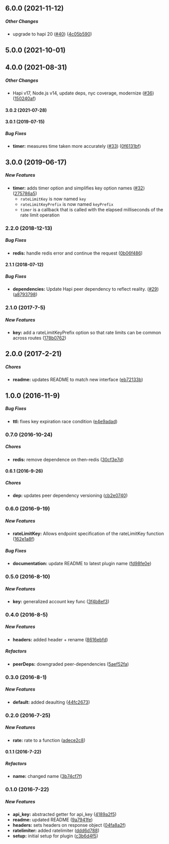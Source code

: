 ## 6.0.0 (2021-11-12)

##### Other Changes

*  upgrade to hapi 20 ([#40](https://github.com/lob/hapi-rate-limiter/pull/40)) ([4c05b590](https://github.com/lob/hapi-rate-limiter/commit/4c05b590e382edfa7af3d7c182fa664216c1aecf))

## 5.0.0 (2021-10-01)

## 4.0.0 (2021-08-31)

##### Other Changes

*  Hapi v17, Node.js v14, update deps, nyc coverage, modernize ([#36](https://github.com/lob/hapi-rate-limiter/pull/36)) ([150240af](https://github.com/lob/hapi-rate-limiter/commit/150240afeb371c5f629e87eb572f625ba94a789b))

#### 3.0.2 (2021-07-28)

#### 3.0.1 (2019-07-15)

##### Bug Fixes

* **timer:**  measures time taken more accurately ([#33](https://github.com/lob/hapi-rate-limiter/pull/33)) ([0f6131bf](https://github.com/lob/hapi-rate-limiter/commit/0f6131bfac8ff3533bd96533ddb7bcdc76f2655d))

## 3.0.0 (2019-06-17)

##### New Features

* **timer:**  adds timer option and simplifies key option names ([#32](https://github.com/lob/hapi-rate-limiter/pull/32)) ([275786a5](https://github.com/lob/hapi-rate-limiter/commit/275786a5cfb31863f3ddbb4c055f58fc46489b7f))
  * `rateLimitKey` is now named `key`
  * `rateLimitKeyPrefix` is now named `keyPrefix`
  * `timer` is a callback that is called with the elapsed milliseconds of
    the rate limit operation

### 2.2.0 (2018-12-13)

##### Bug Fixes

* **redis:**  handle redis error and continue the request ([0b06f486](https://github.com/lob/hapi-rate-limiter/commit/0b06f486d717ab32d12b7bf61aa62d53352714e8))

#### 2.1.1 (2018-07-12)

##### Bug Fixes

* **dependencies:**  Update Hapi peer dependency to reflect reality. ([#29](https://github.com/lob/hapi-rate-limiter/pull/29)) ([a8793798](https://github.com/lob/hapi-rate-limiter/commit/a8793798c12405048e860c89c43eab9518ba2c1b))

### 2.1.0 (2017-7-5)

##### New Features

* **key:** add a rateLimitKeyPrefix option so that rate limits can be common across routes ([178b0762](https://github.com/lob/hapi-rate-limiter/commit/178b07626beb879b4bf100fdd0fcb20ab1a331d4))

## 2.0.0 (2017-2-21)

##### Chores

* **readme:** updates README to match new interface ([eb72133b](https://github.com/lob/hapi-rate-limiter/commit/eb72133bd042f917e8a931612ea4180546be0a36))

## 1.0.0 (2016-11-9)

##### Bug Fixes

* **ttl:** fixes key expiration race condition ([e4e9adad](https://github.com/lob/hapi-rate-limiter/commit/e4e9adad37f0b1dceced19039bb52b726ceafd5b))

### 0.7.0 (2016-10-24)

##### Chores

* **redis:** remove dependence on then-redis ([30cf3e7d](https://github.com/lob/hapi-rate-limiter/commit/30cf3e7d7a2e666b23a806f3bc4e7cbf35914907))

#### 0.6.1 (2016-9-26)

##### Chores

* **dep:** updates peer dependency versioning ([cb2e0740](https://github.com/lob/hapi-rate-limiter/commit/cb2e0740b0274759beeb1c479a5e73db1a8a4cc4))

### 0.6.0 (2016-9-19)

##### New Features

* **rateLimitKey:** Allows endpoint specification of the rateLimitKey function ([162e1a8f](https://github.com/lob/hapi-rate-limiter/commit/162e1a8f536e840e522dbcb9944d18cc1932feed))

##### Bug Fixes

* **documentation:** update README to latest plugin name ([fd98fe0e](https://github.com/lob/hapi-rate-limiter/commit/fd98fe0e355486fd1932353cfca6259ca9eb3b90))

### 0.5.0 (2016-8-10)

##### New Features

* **key:** generalized account key func ([3f4b8ef3](https://github.com/lob/hapi-rate-limit/commit/3f4b8ef3dfa6c9455093a79c3ae9b419ee994309))

### 0.4.0 (2016-8-5)

##### New Features

* **headers:** added header + rename ([8616ebfd](https://github.com/lob/hapi-rate-limit/commit/8616ebfd4a3668515ec41d05f7422df73d309cec))

##### Refactors

* **peerDeps:** downgraded peer-dependencies ([5aef52fa](https://github.com/lob/hapi-rate-limit/commit/5aef52fa2f63f549de50b799ed33c351cce93092))

### 0.3.0 (2016-8-1)

##### New Features

* **default:** added deaulting ([44fc2673](https://github.com/lob/hapi-rate-limit/commit/44fc267354033d97acbb86d302aa40e7140646a4))

### 0.2.0 (2016-7-25)

##### New Features

* **rate:** rate to a function ([adece2c8](https://github.com/lob/hapi-rate-limit/commit/adece2c8e8f6a2cf8666820feb3158d444aaf87f))

#### 0.1.1 (2016-7-22)

##### Refactors

* **name:** changed name ([3b74cf7f](https://github.com/lob/hapi-rate-limit/commit/3b74cf7fe99f79230c16191875f8b849914902a8))

### 0.1.0 (2016-7-22)

##### New Features

* **api_key:** abstracted getter for api_key ([4189a2f5](https://github.com/lob/hapi-rate-limit/commit/4189a2f5cd623db8b46d75ef6a7cd7428ac30dd5))
* **readme:** updated README ([9a7941fe](https://github.com/lob/hapi-rate-limit/commit/9a7941fe8f0c34b916a0634f0dc355e313477e11))
* **headers:** sets headers on response object ([04fa8a2f](https://github.com/lob/hapi-rate-limit/commit/04fa8a2f2904da1ea016b4383a7174213be90a96))
* **ratelimiter:** added ratelimiter ([ddd6d788](https://github.com/lob/hapi-rate-limit/commit/ddd6d788488c6d3bb30fac484c617ac124513e8e))
* **setup:** initial setup for plugin ([c3b6d4f5](https://github.com/lob/hapi-rate-limit/commit/c3b6d4f56dcbc60d70fbd407648ff30efdb42781))

